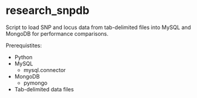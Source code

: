 research_snpdb
==============

Script to load SNP and locus data from tab-delimited files into MySQL and MongoDB for performance comparisons.

Prerequistites:
<ul>
  <li>Python</li>
  <li>
    MySQL
    <ul><li>mysql.connector</li></ul>
  </li>
  <li>
    MongoDB
    <ul><li>pymongo</li></ul>
  </li>
  <li>Tab-delimited data files</li>
</ul>

